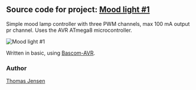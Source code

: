 ## Source code for project: [Mood light #1](https://uctrl.io/p/12)

Simple mood lamp controller with three PWM channels, max 100 mA output pr channel. Uses the AVR ATmega8 microcontroller.

![Mood light #1](https://uctrl.io/images/medium/537)

Written in basic, using [Bascom-AVR](http://www.mcselec.com/).

### Author
[Thomas Jensen](https://uctrl.io/@hebron)
